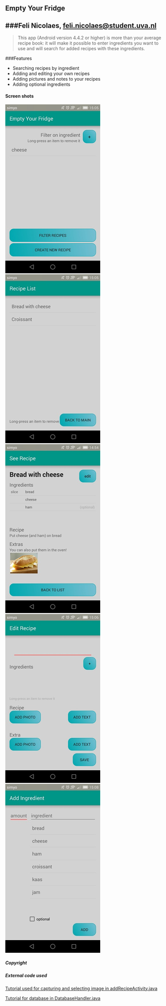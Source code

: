 ## Empty Your Fridge
###Feli Nicolaes, feli.nicolaes@student.uva.nl
---------------------

> This app (Android version 4.4.2 or higher) is more than your average recipe book: it will make it possible to enter ingredients you want to use and will search for added recipes with these ingredients.

###Features
- Searching recipes by ingredient
- Adding and editing your own recipes
- Adding pictures and notes to your recipes
- Adding optional ingredients

#### Screen shots
![main](/doc/mainActivity.JPEG)
![recipeList](/doc/recipeList.JPEG)
![seeRecipe](/doc/seeRecipe.JPEG)
![addRecipe](/doc/addRecipe.JPEG)
![addIngredient](/doc/addIngredient.JPEG)

##### Copyright

##### External code used
[Tutorial used for capturing and selecting image in addRecipeActivity.java](http://www.c-sharpcorner.com/UploadFile/e14021/capture-image-from-camera-and-selecting-image-from-gallery-o/)

[Tutorial for database in DatabaseHandler.java](http://www.androidhive.info/2011/11/android-sqlite-database-tutorial/)